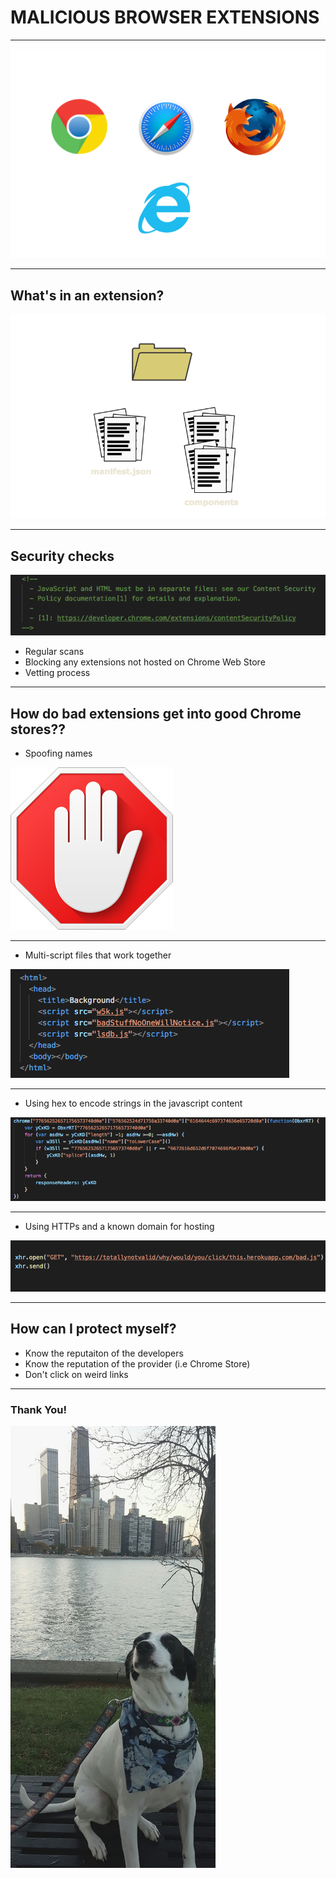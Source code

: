 # MALICIOUS BROWSER EXTENSIONS

---

![logos](images/logos.png) 


---
## What's in an extension?
![files](images/files.png)

---
## Security checks
![warning](images/warning.png)

- Regular scans
- Blocking any extensions not hosted on Chrome Web Store
- Vetting process

---

## How do bad extensions get into good Chrome stores??
- Spoofing names

![Adblock](images/Adblock.png)

---

- Multi-script files that work together

![multi-script](images/multi-script.png)

---

- Using hex to encode strings in the javascript content

![hex](images/hex.png)

---
- Using HTTPs and a known domain for hosting

![HTTPS](images/HTTPS.png)

---
## How can I protect myself?
- Know the reputaiton of the developers
- Know the reputation of the provider (i.e Chrome Store)
- Don't click on weird links

---
### Thank You!

![Lemon](images/Lemon.png)
